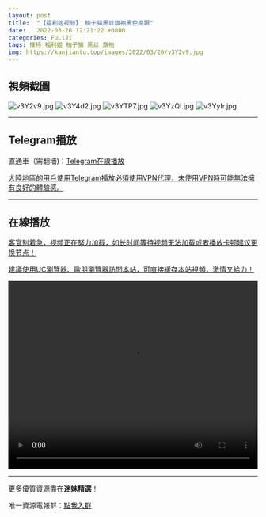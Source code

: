 ```yaml
---
layout: post
title:  "【福利姬视频】 柚子猫黑丝旗袍黑色高跟"
date:   2022-03-26 12:21:22 +0800
categories: FuLiJi
tags: 推特 福利姬 柚子猫 黑丝 旗袍
img: https://kanjiantu.top/images/2022/03/26/v3Y2v9.jpg
---
```



## 視頻截圖

![v3Y2v9.jpg](https://kanjiantu.top/images/2022/03/26/v3Y2v9.jpg)
![v3Y4d2.jpg](https://kanjiantu.top/images/2022/03/26/v3Y4d2.jpg)
![v3YTP7.jpg](https://kanjiantu.top/images/2022/03/26/v3YTP7.jpg)
![v3YzQI.jpg](https://kanjiantu.top/images/2022/03/26/v3YzQI.jpg)
![v3YyIr.jpg](https://kanjiantu.top/images/2022/03/26/v3YyIr.jpg)

* * *
## Telegram播放

直通車（需翻墻)：[Telegram在線播放](https://t.me/mimeijingxuan/382)

<u>大陸地區的用戶使用Telegram播放必須使用VPN代理，未使用VPN時可能無法擁有良好的體驗感。</u> 
* * *
## 在線播放
<u>客官别着急，视频正在努力加载，如长时间等待视频无法加载或者播放卡顿建议更换节点！</u>

<u>建議使用UC瀏覽器、歐朋瀏覽器訪問本站，可直接緩存本站視頻，激情又給力！</u>
<center><video src="https://cdn.publer.io/uploads/videos/6247f260db279732fb55c512/642121afa8f0fdc1e19d46399d4c90cc.mp4" width="100%" height="380px" controls="controls"></video></center>


* * *
更多優質資源盡在**迷妹精選**！

唯一資源電報群：[點我入群](https://t.me/mimeijingxuan)


